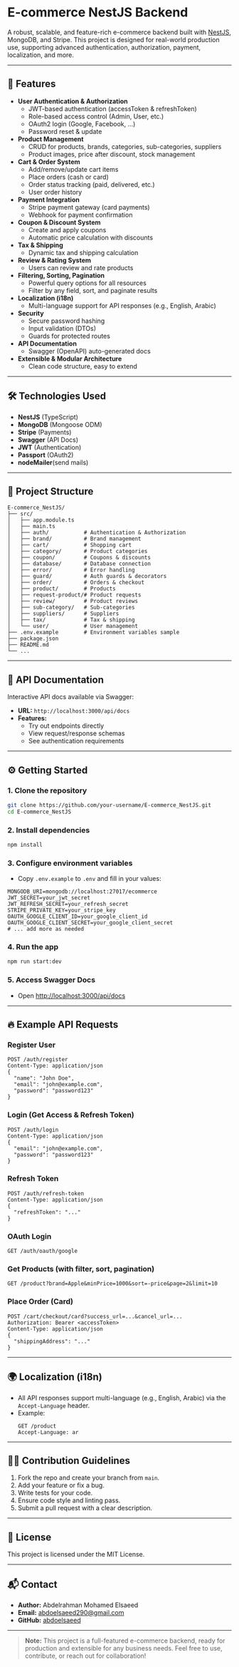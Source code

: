 # E-commerce NestJS Backend

A robust, scalable, and feature-rich e-commerce backend built with [NestJS](https://nestjs.com/), MongoDB, and Stripe. This project is designed for real-world production use, supporting advanced authentication, authorization, payment, localization, and more.

---

## 🚀 Features

- **User Authentication & Authorization**
  - JWT-based authentication (accessToken & refreshToken)
  - Role-based access control (Admin, User, etc.)
  - OAuth2 login (Google, Facebook, ...)
  - Password reset & update
- **Product Management**
  - CRUD for products, brands, categories, sub-categories, suppliers
  - Product images, price after discount, stock management
- **Cart & Order System**
  - Add/remove/update cart items
  - Place orders (cash or card)
  - Order status tracking (paid, delivered, etc.)
  - User order history
- **Payment Integration**
  - Stripe payment gateway (card payments)
  - Webhook for payment confirmation
- **Coupon & Discount System**
  - Create and apply coupons
  - Automatic price calculation with discounts
- **Tax & Shipping**
  - Dynamic tax and shipping calculation
- **Review & Rating System**
  - Users can review and rate products
- **Filtering, Sorting, Pagination**
  - Powerful query options for all resources
  - Filter by any field, sort, and paginate results
- **Localization (i18n)**
  - Multi-language support for API responses (e.g., English, Arabic)
- **Security**
  - Secure password hashing
  - Input validation (DTOs)
  - Guards for protected routes
- **API Documentation**
  - Swagger (OpenAPI) auto-generated docs
- **Extensible & Modular Architecture**
  - Clean code structure, easy to extend


---

## 🛠️ Technologies Used
- **NestJS** (TypeScript)
- **MongoDB** (Mongoose ODM)
- **Stripe** (Payments)
- **Swagger** (API Docs)
- **JWT** (Authentication)
- **Passport** (OAuth2)
- **nodeMailer**(send mails)

---

## 📂 Project Structure

```
E-commerce_NestJS/
├── src/
│   ├── app.module.ts
│   ├── main.ts
│   ├── auth/           # Authentication & Authorization
│   ├── brand/          # Brand management
│   ├── cart/           # Shopping cart
│   ├── category/       # Product categories
│   ├── coupon/         # Coupons & discounts
│   ├── database/       # Database connection
│   ├── error/          # Error handling
│   ├── guard/          # Auth guards & decorators
│   ├── order/          # Orders & checkout
│   ├── product/        # Products
│   ├── request-product/# Product requests
│   ├── review/         # Product reviews
│   ├── sub-category/   # Sub-categories
│   ├── suppliers/      # Suppliers
│   ├── tax/            # Tax & shipping
│   └── user/           # User management
├── .env.example        # Environment variables sample
├── package.json
├── README.md
└── ...
```

---

## 📖 API Documentation

Interactive API docs available via Swagger:

- **URL:** `http://localhost:3000/api/docs`
- **Features:**
  - Try out endpoints directly
  - View request/response schemas
  - See authentication requirements

---

## ⚙️ Getting Started

### 1. Clone the repository
```bash
git clone https://github.com/your-username/E-commerce_NestJS.git
cd E-commerce_NestJS
```

### 2. Install dependencies
```bash
npm install
```

### 3. Configure environment variables
- Copy `.env.example` to `.env` and fill in your values:

```
MONGODB_URI=mongodb://localhost:27017/ecommerce
JWT_SECRET=your_jwt_secret
JWT_REFRESH_SECRET=your_refresh_secret
STRIPE_PRIVATE_KEY=your_stripe_key
OAUTH_GOOGLE_CLIENT_ID=your_google_client_id
OAUTH_GOOGLE_CLIENT_SECRET=your_google_client_secret
# ... add more as needed
```

### 4. Run the app
```bash
npm run start:dev
```

### 5. Access Swagger Docs
- Open [http://localhost:3000/api/docs](http://localhost:3000/api/docs)

---

## 🔥 Example API Requests

### Register User
```http
POST /auth/register
Content-Type: application/json
{
  "name": "John Doe",
  "email": "john@example.com",
  "password": "password123"
}
```

### Login (Get Access & Refresh Token)
```http
POST /auth/login
Content-Type: application/json
{
  "email": "john@example.com",
  "password": "password123"
}
```

### Refresh Token
```http
POST /auth/refresh-token
Content-Type: application/json
{
  "refreshToken": "..."
}
```

### OAuth Login
```http
GET /auth/oauth/google
```

### Get Products (with filter, sort, pagination)
```http
GET /product?brand=Apple&minPrice=1000&sort=-price&page=2&limit=10
```

### Place Order (Card)
```http
POST /cart/checkout/card?success_url=...&cancel_url=...
Authorization: Bearer <accessToken>
Content-Type: application/json
{
  "shippingAddress": "..."
}
```

---

## 🌍 Localization (i18n)
- All API responses support multi-language (e.g., English, Arabic) via the `Accept-Language` header.
- Example:
  ```http
  GET /product
  Accept-Language: ar
  ```

---

## 🧑‍💻 Contribution Guidelines
1. Fork the repo and create your branch from `main`.
2. Add your feature or fix a bug.
3. Write tests for your code.
4. Ensure code style and linting pass.
5. Submit a pull request with a clear description.

---

## 📄 License

This project is licensed under the MIT License.

---

## 📬 Contact
- **Author:** Abdelrahman Mohamed Elsaeed
- **Email:** abdoelsaeed290@gmail.com
- **GitHub:** [abdoelsaeed](https://github.com/abdoelsaeed)

---

> **Note:** This project is a full-featured e-commerce backend, ready for production and extensible for any business needs. Feel free to use, contribute, or reach out for collaboration!
